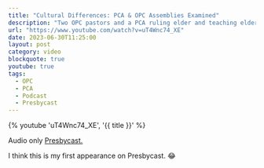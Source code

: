 ```yaml
---
title: "Cultural Differences: PCA & OPC Assemblies Examined"
description: "Two OPC pastors and a PCA ruling elder and teaching elder join us to talk about the differences and similarities between two denominations 'divided by a common confession.' Jim Cassidy, Chris Drew, Joshua Torrey, and Ryan Biese were our guests. Most of us attended (or watched) at least one general assembly in the past month."
url: "https://www.youtube.com/watch?v=uT4Wnc74_XE"
date: 2023-06-30T11:25:00
layout: post
category: video
blockquote: true
youtube: true
tags:
  - OPC
  - PCA
  - Podcast
  - Presbycast
---
```


{% youtube 'uT4Wnc74_XE', '{{ title }}' %}

Audio only [Presbycast.](https://presbycast.libsyn.com/cultural-differences-common-concerns-pca-opc-elders-panel)

I think this is my first appearance on Presbycast. 😂